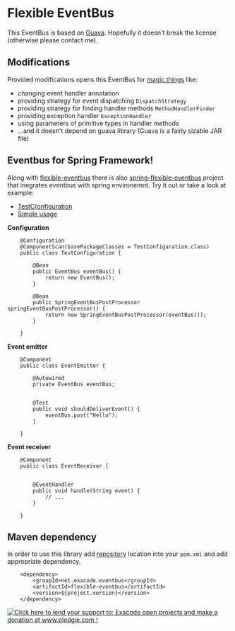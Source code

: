 Flexible EventBus
=================

This EventBus is based on [Guava](http://code.google.com/p/guava-libraries/wiki/EventBusExplained). Hopefully it doesn't break the license (otherwise please contact me).

Modifications
-------------
Provided modifications opens this EventBus for [magic things](https://code.google.com/p/guava-libraries/wiki/EventBusExplained#Why_can't_I_do_<magic_thing>_with_EventBus_?) like:
- changing event handler annotation
- providing strategy for event dispatching `DispatchStrategy`
- providing strategy for finding handler methods `MethodHandlerFinder`
- providing exception handler `ExceptionHandler`
- using parameters of primitive types in handler methods
- ...and it doesn't depend on guava library (Guava is a fairly sizable JAR file)

Eventbus for Spring Framework!
------------------------------
Along with [flexible-eventbus](/flexible-eventbus) there is also [spring-flexible-eventbus](/spring-flexible-eventbus) project that inegrates eventbus with spring environemnt. Try it out or take a look at example: 
- [TestC(onfiguration](/spring-flexible-eventbus/src/main/test/net/exacode/eventbus/spring/TestConfiguration.java)
- [Simple usage](/spring-flexible-eventbus/src/main/test/net/exacode/eventbus/spring/SpringEventBusPostProcessorTest.java)

__Configuration__

		@Configuration
		@ComponentScan(basePackageClasses = TestConfiguration.class)
		public class TestConfiguration {

			@Bean
			public EventBus eventBus() {
				return new EventBus();
			}

			@Bean
			public SpringEventBusPostProcessor springEventBusPostProcessor() {
				return new SpringEventBusPostProcessor(eventBus());
			}

		}

__Event emitter__

		@Component
		public class EventEmitter {

			@Autowired
			private EventBus eventBus;


			@Test
			public void shouldDeliverEvent() {
				eventBus.post("Hello");
			}

		}

__Event receiver__

		@Component
		public class EventReceiver {


			@EventHandler
			public void handle(String event) {
				// ...
			}

		}

Maven dependency
----------------
In order to use this library add [repository](http://github.com/exacode/mvn-repo) location into your `pom.xml` 
and add appropriate dependency.

		<dependency>
			<groupId>net.exacode.eventbus</groupId>
			<artifactId>flexible-eventbus</artifactId>
			<version>${project.version}</version>
		</dependency>

<a href='http://www.pledgie.com/campaigns/22342'><img alt='Click here to lend your support to: Exacode open projects and make a donation at www.pledgie.com !' src='http://www.pledgie.com/campaigns/22342.png?skin_name=chrome' border='0' /></a>
